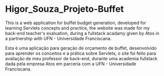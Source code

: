 # Higor_Souza_Projeto-Buffet

This is a web application for buffet budget generation, developed for learning Servlets concepts and practice, the website was made for my back-end teacher's evaluation, 
during a fullstack acadamy given by Atos in a partnership with UFN - Universidade Franciscana.

Esta é uma aplicação para geração de orçamento de buffet, desenvolvido para aprender os conceitos e a prática sobre Servlets, o site foi feito para avaliação de 
meu professor de back-end, durante uma academia fullstack dada pela empresa Atos em parceria com a UFN - Universidade Franciscana.
